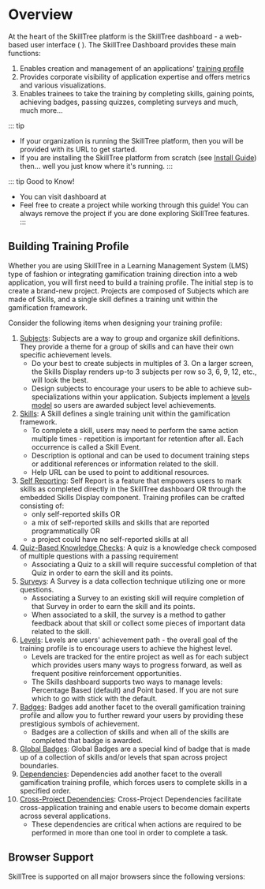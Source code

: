 # Overview

At the heart of the SkillTree platform is the SkillTree dashboard - a web-based user interface<conditional visibilityFlag="skillTreeServiceUrl"> ( <service-url /> )</conditional>. 
The SkillTree Dashboard provides these main functions: 
1. Enables creation and management of an applications' [training profile](/dashboard/user-guide/#building-training-profile)
1. Provides corporate visibility of application expertise and offers metrics and various visualizations.
1. Enables trainees to take the training by completing skills, gaining points, achieving badges, passing quizzes, completing surveys and much, much more... 

<conditional visibilityFlag="skillTreeServiceUrl" :visibility-value="false">

::: tip
- If your organization is running the SkillTree platform, then you will be provided with its URL to get started. 
- If you are installing the SkillTree platform from scratch (see [Install Guide](/dashboard/install-guide/)) then... well you just know where it's running. 
:::

</conditional>

<conditional visibilityFlag="skillTreeServiceUrl"> 

::: tip Good to Know!
- You can visit dashboard at <service-url /> 
- Feel free to create a project while working through this guide! You can always remove the project if you are done exploring SkillTree features.  
:::

</conditional>

## Building Training Profile

Whether you are using SkillTree in a Learning Management System (LMS) type of fashion or integrating gamification
training direction into a web application,
you will first need to build a training profile. The initial step is to create a brand-new project. Projects are
composed of Subjects which are made of Skills, and a single skill defines a training unit within the gamification
framework. 

Consider the following items when designing your training profile:

1. [Subjects](/dashboard/user-guide/subjects.html): Subjects are a way to group and organize skill definitions. They provide a theme for a group of skills and can have their own specific achievement levels.
   - Do your best to create subjects in multiples of 3. On a larger screen, the Skills Display renders up-to 3 subjects per row so 3, 6, 9, 12, etc., will look the best. 
   - Design subjects to encourage your users to be able to achieve sub-specializations within your application. Subjects implement a [levels model](/dashboard/user-guide/levels.html) so users are awarded subject level achievements.
1. [Skills](/dashboard/user-guide/skills.html): A Skill defines a single training unit within the gamification framework.
   - To complete a skill, users may need to perform the same action multiple times - repetition is important for retention after all. Each occurrence is called a Skill Event.
   - Description is optional and can be used to document training steps or additional references or information related to the skill. 
   - Help URL can be used to point to additional resources.
1. [Self Reporting](/dashboard/user-guide/self-reporting.html): Self Report is a feature that empowers users to mark skills as completed directly in the SkillTree dashboard OR through the embedded Skills Display component. Training profiles can be crafted consisting of:
   - only self-reported skills OR
   - a mix of self-reported skills and skills that are reported programmatically OR
   - a project could have no self-reported skills at all
1. [Quiz-Based Knowledge Checks](/dashboard/user-guide/quizzes-and-surveys.html): A quiz is a knowledge check composed of multiple questions with a passing requirement
   - Associating a Quiz to a skill will require successful completion of that Quiz in order to earn the skill and its points.
1. [Surveys](/dashboard/user-guide/quizzes-and-surveys.html): A Survey is a data collection technique utilizing one or more questions. 
   - Associating a Survey to an existing skill will require completion of that Survey in order to earn the skill and its points.
   - When associated to a skill, the survey is a method to gather feedback about that skill or collect some pieces of important data related to the skill.
1. [Levels](/dashboard/user-guide/levels.html): Levels are users' achievement path - the overall goal of the training profile is to encourage users to achieve the highest level. 
   - Levels are tracked for the entire project as well as for each subject which provides users many ways to progress forward, as well as frequent positive reinforcement opportunities.
   - The Skills dashboard supports two ways to manage levels: Percentage Based (default) and Point based. If you are not sure which to go with stick with the default.    
1. [Badges](/dashboard/user-guide/badges.html): Badges add another facet to the overall gamification training profile and allow you to further reward your users by providing these prestigious symbols of achievement. 
   - Badges are a collection of skills and when all of the skills are completed that badge is awarded.
1. [Global Badges](/dashboard/user-guide/badges.html#global-badges): Global Badges are a special kind of badge that is made up of a collection of skills and/or levels that span across project boundaries.
1. [Dependencies](/dashboard/user-guide/dependencies.html): Dependencies add another facet to the overall gamification training profile, which forces users to complete skills in a specified order.
1. [Cross-Project Dependencies](/dashboard/user-guide/dependencies.html#cross-project-dependencies): Cross-Project Dependencies facilitate cross-application training and enable users to become domain experts across several applications. 
   - These dependencies are critical when actions are required to be performed in more than one tool in order to complete a task.

## Browser Support

SkillTree is supported on all major browsers since the following versions:

<browser-support />
